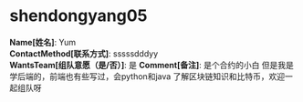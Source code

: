 # shendongyang05

**Name[姓名]**: Yum  
**ContactMethod[联系方式]**: sssssdddyy  
**WantsTeam[组队意愿（是/否）]**: 是
**Comment[备注]**: 是个合约的小白 但是我是学后端的，前端也有些写过，会python和java 了解区块链知识和比特币，欢迎一起组队呀  
